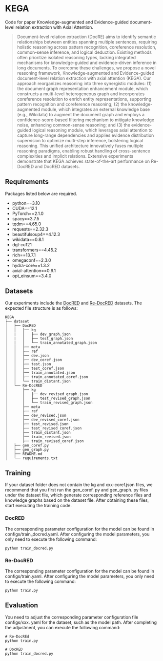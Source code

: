 # KEGA

Code for paper Knowledge-augmented and Evidence-guided document-level relation extraction with Axial Attention.

> Document-level relation extraction (DocRE) aims to identify semantic relationships between entities spanning multiple sentences, requiring holistic reasoning across pattern recognition, coreference resolution, common-sense inference, and logical deduction. Existing methods often prioritize isolated reasoning types, lacking integrated mechanisms for knowledge-guided and evidence-driven inference in long documents. To overcome these challenges, we propose a novel reasoning framework, Knowledge-augmented and Evidence-guided document-level relation extraction with axial attention (KEGA). Our approach reorganizes reasoning into three synergistic modules: (1) the document graph representation enhancement module, which constructs a multi-level heterogeneous graph and incorporates coreference resolution to enrich entity representations, supporting pattern recognition and coreference reasoning; (2) the knowledge-augmented module, which integrates an external knowledge base (e.g., Wikidata) to augment the document graph and employs a confidence-score-based filtering mechanism to mitigate knowledge noise, enhancing common-sense reasoning; and (3) the evidence-guided logical reasoning module, which leverages axial attention to capture long-range dependencies and applies evidence distribution supervision to optimize multi-step inference, bolstering logical reasoning. This unified architecture innovatively fuses multiple reasoning paradigms, enabling robust handling of cross-sentence complexities and implicit relations. Extensive experiments demonstrate that KEGA achieves state-of-the-art performance on Re-DocRED and DocRED datasets.



## Requirements

Packages listed below are required.

- python==3.10
- CUDA==12.1
- PyTorch==2.1.0
- spacy==3.7.5
- tqdm==4.65.0
- requests==2.32.3
- beautifulsoup4==4.12.3
- wikidata==0.8.1
- dgl-cu121
- transformers==4.45.2
- rich==13.7.1
- omegaconf==2.3.0
- hydra-core==1.3.2
- axial-attention==0.6.1
- opt_einsum==3.4.0



## Datasets

Our experiments include the [DocRED](https://github.com/thunlp/DocRED) and [Re-DocRED](https://github.com/tonytan48/Re-DocRED) datasets. The expected file structure is as follows:

```
KEGA
├── dataset
│   ├── DocRED
│   |   ├── kg
│   |   │   ├── dev_graph.json
│   |   │   ├── test_graph.json
│   |   │   └── train_annotated_graph.json
│   │   ├── meta
│   │   ├── ref
│   │   ├── dev.json
│   │   ├── dev_coref.json
│   │   ├── test.json
│   │   ├── test_coref.json
│   │   ├── train_annotated.json
│   │   ├── train_annotated_coref.json
│   │   └── train_distant.json
│   └── Re-DocRED
│       ├── kg
│       │   ├── dev_revised_graph.json
│       │   ├── test_revised_graph.json
│       │   └── train_revised_graph.json
│       ├── meta
│       ├── ref
│       ├── dev_revised.json
│       ├── dev_revised_coref.json
│       ├── test_revised.json
│       ├── test_revised_coref.json
│       ├── train_distant.json
│       ├── train_revised.json
│       ├── train_revised_coref.json
│   ├── gen_coref.py
│   ├── gen_graph.py
│   ├── README.md
│   └── requirements.txt
```



## Training

If your dataset folder does not contain the kg and xxx-coref.json files, we recommend that you first run the gen_coref. py and gen_graph. py files under the dataset file, which generate corresponding reference files and knowledge graphs based on the dataset file. After obtaining these files, start executing the training code.

### DocRED

The corresponding parameter configuration for the model can be found in configs/train_docred.yaml. After configuring the model parameters, you only need to execute the following command:

```
python train_docred.py
```

### Re-DocRED

The corresponding parameter configuration for the model can be found in configs/train.yaml. After configuring the model parameters, you only need to execute the following command:

```
python train.py
```



## Evaluation

You need to adjust the corresponding parameter configuration file configs/xxx. yaml for the dataset, such as the model path. After completing the adjustment, you can execute the following command:

```
# Re-DocREd
python train.py

# DocRED
python train_docred.py
```

